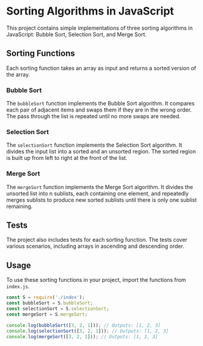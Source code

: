 # Sorting Algorithms in JavaScript

This project contains simple implementations of three sorting algorithms in JavaScript: Bubble Sort, Selection Sort, and Merge Sort.

## Sorting Functions

Each sorting function takes an array as input and returns a sorted version of the array.

### Bubble Sort

The `bubbleSort` function implements the Bubble Sort algorithm. It compares each pair of adjacent items and swaps them if they are in the wrong order. The pass through the list is repeated until no more swaps are needed.

### Selection Sort

The `selectionSort` function implements the Selection Sort algorithm. It divides the input list into a sorted and an unsorted region. The sorted region is built up from left to right at the front of the list.

### Merge Sort

The `mergeSort` function implements the Merge Sort algorithm. It divides the unsorted list into n sublists, each containing one element, and repeatedly merges sublists to produce new sorted sublists until there is only one sublist remaining.

## Tests

The project also includes tests for each sorting function. The tests cover various scenarios, including arrays in ascending and descending order.

## Usage

To use these sorting functions in your project, import the functions from `index.js`.

```javascript
const S = require('./index');
const bubbleSort = S.bubbleSort;
const selectionSort = S.selectionSort;
const mergeSort = S.mergeSort;

console.log(bubbleSort([3, 2, 1])); // Outputs: [1, 2, 3]
console.log(selectionSort([3, 2, 1])); // Outputs: [1, 2, 3]
console.log(mergeSort([3, 2, 1])); // Outputs: [1, 2, 3]
